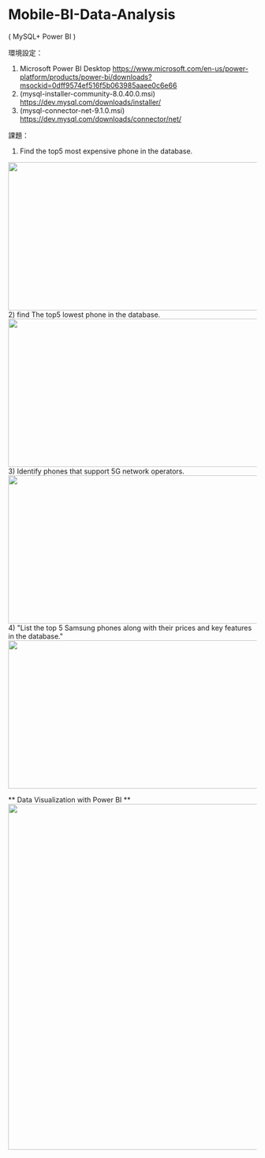 # Mobile-BI-Data-Analysis
( MySQL+ Power BI ) 

環境設定：
1) Microsoft Power BI Desktop
https://www.microsoft.com/en-us/power-platform/products/power-bi/downloads?msockid=0dff9574ef516f5b063985aaee0c6e66
2) (mysql-installer-community-8.0.40.0.msi)
https://dev.mysql.com/downloads/installer/
3) (mysql-connector-net-9.1.0.msi)
https://dev.mysql.com/downloads/connector/net/


課題：
1) Find  the top5 most expensive phone in the database.
<img src="pictures/top5 most expensive phone.png" height="300px" width ="600px">
2) find The top5 lowest phone in the database.
<img src="pictures/top5 lowest phone.png" height="300px" width ="600px">
3) Identify phones that support 5G network operators.
<img src= "pictures/5g supported phone.png" height="300px" width ="600px">
4) "List the top 5 Samsung phones along with their prices and key features in the database."
<img src= "pictures/top 5 samsung phones with price andfeatures.png" height="300px" width ="600px">

** Data Visualization with Power BI **
<img src="pictures/BI data visualization.png" width="700px">
